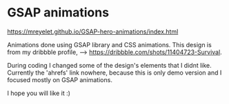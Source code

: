 # GSAP animations

https://mreyelet.github.io/GSAP-hero-animations/index.html

Animations done using GSAP library and CSS animations.
This design is from my dribbble profile, --> https://dribbble.com/shots/11404723-Survival.

During coding I changed some of the design's elements that I didnt like. Currently the 'ahrefs' link nowhere, because this is only demo version and I focused mostly on GSAP animations.

I hope you will like it :)
